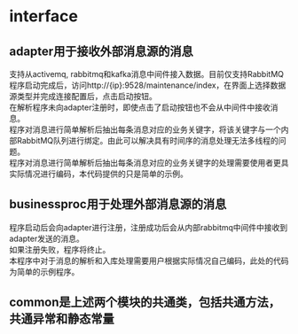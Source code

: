# interface

## adapter用于接收外部消息源的消息
支持从activemq, rabbitmq和kafka消息中间件接入数据。目前仅支持RabbitMQ<br>
程序启动完成后，访问http://{ip}:9528/maintenance/index，在界面上选择数据源类型并完成连接配置后，点击启动按钮。<br>
在解析程序未向adapter注册时，即使点击了启动按钮也不会从中间件中接收消息。<br>
程序对消息进行简单解析后抽出每条消息对应的业务关键字，将该关键字与一个内部RabbitMQ队列进行绑定。由此可以解决具有时间序的消息处理无法多线程的问题。<br>
程序对消息进行简单解析后抽出每条消息对应的业务关键字的处理需要使用者更具实际情况进行编码，本代码提供的只是简单的示例。<br>
## businessproc用于处理外部消息源的消息
程序启动后会向adapter进行注册，注册成功后会从内部rabbitmq中间件中接收到adapter发送的消息。<br>
如果注册失败，程序将终止。<br>
本程序中对于消息的解析和入库处理需要用户根据实际情况自己编码，此处的代码为简单的示例程序。<br>
## common是上述两个模块的共通类，包括共通方法，共通异常和静态常量
